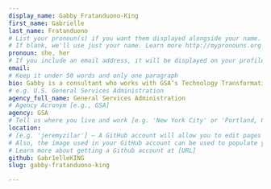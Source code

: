```yaml
---
display_name: Gabby Fratanduono-King
first_name: Gabrielle
last_name: Fratanduono
# List your pronoun(s) if you want them displayed alongside your name.
# If blank, we'll use just your name. Learn more http://mypronouns.org
pronoun: she, her
# If you include an email address, it will be displayed on your profile page
email: 
# Keep it under 50 words and only one paragraph
bio: Gabby is a consultant who works with GSA’s Technology Transformation Services (TTS). As part of the Digital.gov team, Gabby manages events, supports Communities of Practice, and writes content for the Digital.gov website.
# e.g. U.S. General Services Administration
agency_full_name: General Services Administration
# Agency Acronym [e.g., GSA]
agency: GSA
# Tell us where you live and work [e.g. 'New York City' or 'Portland, OR']
location: 
# [e.g. 'jeremyzilar'] — A GitHub account will allow you to edit pages on Digital.gov.
# Also, the image used in your GitHub account can be used to populate your digital.gov profile photo.
# Learn more about getting a Github account at [URL]
github: Gabr1elleKING
slug: gabby-fratanduono-king

---
```

